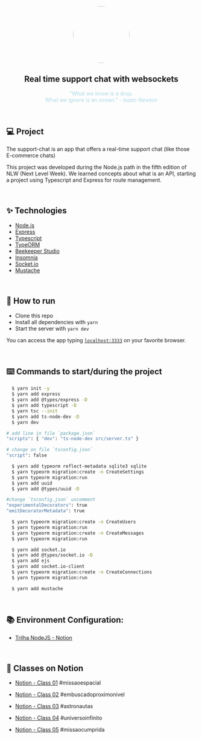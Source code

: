 <h2 align="center"><img width="150px" style="border-radius: 50%;" src="https://github.com/susanaestevao/chatty/blob/main/public/images/chat-bot.jpg?raw=true" /></h2>

<h2 align="center">Real time support chat with websockets</h2>

<p align="center" style="color: lightblue">“What we know is a drop. <br>What we ignore is an ocean.” - <em>Isaac Newton</em></p>

</br>

## 💻 Project

The support-chat is an app that offers a real-time support chat (like those E-commerce chats)

This project was developed during the Node.js path in the fifth edition of NLW (Next Level Week). We learned concepts about what is an API, starting a project using Typescript and Express for route management.

</br>

## ✨ Technologies

  - [Node.js](https://nodejs.org/en/)
  - [Express](https://expressjs.com/)
  - [Typescript](https://www.typescriptlang.org/)
  - [TypeORM](https://typeorm.io/#/)
  - [Beekeeper Studio](https://www.beekeeperstudio.io/)
  - [Insomnia](https://insomnia.rest/)
  - [Socket.io](https://socket.io/)
  - [Mustache](https://mustache.github.io/)


</br>

## 🚀 How to run

- Clone this repo
- Install all dependencies with `yarn`
- Start the server with `yarn dev`

You can access the app typing [`localhost:3333`](http://localhost:3333) on your favorite browser.

</br>

## ⌨️ Commands to start/during the project

```bash
  $ yarn init -y
  $ yarn add express
  $ yarn add @types/express -D
  $ yarn add typescript -D
  $ yarn tsc --init
  $ yarn add ts-node-dev -D
  $ yarn dev
```

```bash
# add line in file `package.json`
"scripts": { "dev": "ts-node-dev src/server.ts" }
```

```bash
# change on file `tsconfig.json`
"script": false
```

```bash
  $ yarn add typeorm reflect-metadata sqlite3 sqlite
  $ yarn typeorm migration:create -n CreateSettings
  $ yarn typeorm migration:run
  $ yarn add uuid
  $ yarn add @types/uuid -D
```

```bash
#change `tsconfig.json` uncomment
"experimentalDecorators": true
"emitDecoratorMetadata": true
```

```bash
  $ yarn typeorm migration:create -n CreateUsers
  $ yarn typeorm migration:run
  $ yarn typeorm migration:create -n CreateMessages
  $ yarn typeorm migration:run
```
```bash
  $ yarn add socket.io
  $ yarn add @types/socket.io -D
  $ yarn add ejs
  $ yarn add socket.io-client
  $ yarn typeorm migration:create -n CreateConnections
  $ yarn typeorm migration:run
```
```bash
  $ yarn add mustache
```

</br>

## 📚 Environment Configuration:
  - [Trilha NodeJS - Notion](https://www.notion.so/Trilha-Node-js-0b238db0256c4ce889df0e9ce92f4a68)

</br>

## 📄 Classes on Notion
- [Notion - Class 01](https://www.notion.so/Dia-1-Fundamentos-do-NodeJS-9a12b63d65ee480bbc71e173bcc20d2c)
#missaoespacial

- [Notion - Class 02](https://www.notion.so/Dia-2-Iniciando-com-o-Banco-de-Dados-37250e7144b04d158f7a338e7637c986)
#embuscadoproximonivel

- [Notion - Class 03](https://www.notion.so/danileao/Dia-3-Continuando-a-nossa-aplica-o-2d59e5f2d5d94081b205cc9db55637b2)
#astronautas

- [Notion - Class 04](https://www.notion.so/danileao/Dia-4-Trabalhando-com-Websocket-236b68d36a2c4416930aff0bd0f42594)
#universoinfinito

- [Notion - Class 05](https://www.notion.so/danileao/Dia-5-Finalizando-o-projeto-11f69d2452644dea9c6e4a9d2af07537)
#missaocumprida

